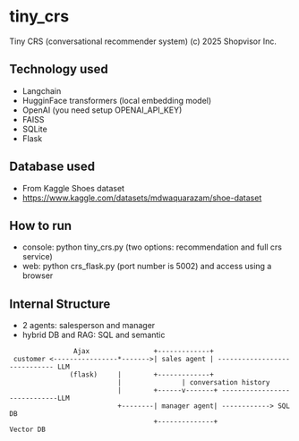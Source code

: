 # tiny_crs
Tiny CRS (conversational recommender system) 
(c) 2025 Shopvisor Inc. 

## Technology used 
- Langchain 
- HugginFace transformers (local embedding model)
- OpenAI (you need setup OPENAI_API_KEY)
- FAISS
- SQLite 
- Flask

## Database used 
- From Kaggle Shoes dataset 
- https://www.kaggle.com/datasets/mdwaquarazam/shoe-dataset

## How to run
- console:  python tiny_crs.py   (two options: recommendation and full crs service)
- web:      python crs_flask.py  (port number is 5002)  and access using a browser

## Internal Structure
- 2 agents: salesperson and manager
- hybrid DB and RAG: SQL and semantic 

```
                Ajax                +-------------+
 customer <----------------*------->| sales agent | ----------------------------- LLM
               (flask)     |        +-------------+ 
                           |               | conversation history
                           |        +------v-------+ -----------------------------LLM
                           +--------| manager agent| ------------> SQL DB  
                                    +--------------+              Vector DB

```
